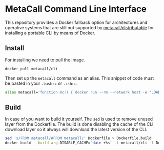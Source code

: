 # MetaCall Command Line Interface

This repository provides a Docker fallback option for architectures and operative systems that are still not supported by [metacall/distributable](https://github.com/metacall/distributable) for installing a portable CLI by means of Docker.

## Install

For installing we need to pull the image.

```sh
docker pull metacall/cli
```

Then set up the `metacall` command as an alias. This snippet of code must be pasted in your `.bashrc` or `.zshrc`:

```sh
alias metacall='function mc() { docker run --rm --network host -e "LOADER_SCRIPT_PATH=/metacall/source" -w /metacall/source -v `pwd`:/metacall/source -it metacall/cli $@; }; mc'
```

## Build

In case of you want to build it yourself. The `sed` is used to remove unused layer from the Dockerfile. The build is done disabling the cache of the CLI download layer so it always will download the latest version of the CLI.

```sh
sed 's/FROM metacall/#FROM metacall/' Dockerfile > Dockerfile.build
docker build --build-arg DISABLE_CACHE=`date +%s` -t metacall/cli -f Dockerfile.build .
```
